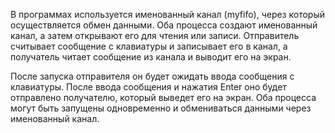 В программах используется именованный канал (myfifo), 
через который осуществляется обмен данными. Оба процесса 
создают именованный канал, а затем открывают его для чтения или 
записи. Отправитель считывает сообщение с клавиатуры и записывает 
его в канал, а получатель читает сообщение из канала и выводит его 
на экран.

После запуска отправителя он будет ожидать ввода сообщения с 
клавиатуры. После ввода сообщения и нажатия Enter оно будет 
отправлено получателю, который выведет его на экран. Оба процесса 
могут быть запущены одновременно и обмениваться данными через 
именованный канал.